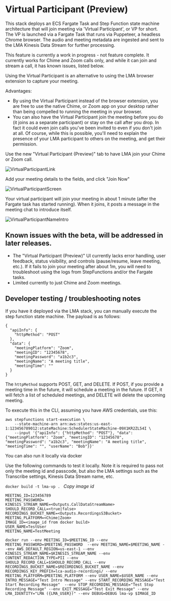 # Virtual Participant (Preview)

This stack deploys an ECS Fargate Task and Step Function state machine architecture that will join meeting via 'Virtual Participant', or VP for short. The VP is launched via a Fargate Task that runs via Puppeteer, a headless Chrome browser. The audio and meeting metadata are ingested and sent to the LMA Kinesis Data Stream for further processing.

This feature is currently a work in progress - not feature complete. It currently works for Chime and Zoom calls only, and while it can join and stream a call, it has known issues, listed below.

Using the Virtual Participant is an alternative to using the LMA browser extension to capture your meeting.

Advantages:

- By using the Virtual Participant instead of the browser extension, you are free to use the native Chime, or Zoom app on your desktop rather than being compelled to running the meeting in your browser.
- You can also have the Virtual Participant join the meeting before you do (it joins as a separate participant) or stay on the call after you drop. In fact it could even join calls you've been invited to even if you don't join at all. Of course, while this is possible, you'll need to explain the presence of your LMA participant to others on the meeting, and get their permission.

Use the new "Virtual Participant (Preview)" tab to have LMA join your Chime or Zoom call.

![VirtualParticipantLink](./images/virtual-participant-link.png)

Add your meeting details to the fields, and click "Join Now"

![VirtualParticipantScreen](./images/virtual-participant-screen.png)

Your virtual participant will join your meeting in about 1 minute (after the Fargate task has started running). When it joins, it posts a message in the meeting chat to introduce itself.

![VirtualParticipantNameIntro](./images/virtual-participant-name-intro.png)

## Known issues with the beta, will be addressed in later releases.

- The "Virtual Participant (Preview)" UI currently lacks error handling, user feedback, status visibility, and controls (pause/resume, leave meeting, etc.). If it fails to join your meeting after about 1m, you will need to troubleshoot using the logs from StepFunctions and/or the Fargate tasks.
- Limited currently to just Chime and Zoom meetings.

## Developer testing / troubleshooting notes

If you have it deployed via the LMA stack, you can manually execute the step function state machine. The payload is as follows:

```
{
  "apiInfo": {
    "httpMethod": "POST"
  },
  "data": {
    "meetingPlatform": "Zoom",
    "meetingID": "12345678",
    "meetingPassword": "a1b2c3",
    "meetingName": "A meeting title",
    "meetingTime": ""
  }
}
```

The `httpMethod` supports POST, GET, and DELETE. If POST, if you provide a meeting time in the future, it will schedule a meeting in the future. If GET, it will fetch a list of scheduled meetings, and DELETE will delete the upcoming meeting.

To execute this in the CLI, assuming you have AWS credentials, use this:

```
aws stepfunctions start-execution \
    --state-machine-arn arn:aws:states:us-east-1:123456789012:stateMachine:SchedulerStateMachine-09X1KR2ZL54I \
    --input '{"apiInfo": {"httpMethod": "POST"}, "data": {"meetingPlatform": "Zoom", "meetingID": "12345678", "meetingPassword": "a1b2c3", "meetingName": "A meeting title", "meetingTime": "", "userName": "Bob"}}'
```

You can also run it locally via docker

Use the following commands to test it locally. Note it is required to pass not only the meeting id and passcode, but also the LMA settings such as the Transcribe settings, Kinesis Data Stream name, etc.

`docker build -t lma-vp . `
_Copy image id_

```
MEETING_ID=123456789
MEETING_PASSWORD=
KINESIS_STREAM_NAME=<Outputs.CallDataStreamName>
SHOULD_RECORD_CALL=<true|false>
RECORDINGS_BUCKET_NAME=<Outputs.RecordingsS3Bucket>
MEETING_PLATFORM=<Chime|Zoom>
IMAGE_ID=<image_id from docker build>
USER_NAME=TestUser
MEETING_NAME=TestMeeting

docker run --env MEETING_ID=$MEETING_ID --env MEETING_PASSWORD=$MEETING_PASSWORD  --env MEETING_NAME=$MEETING_NAME --env AWS_DEFAULT_REGION=us-east-1 --env KINESIS_STREAM_NAME=$KINESIS_STREAM_NAME --env CONTENT_REDACTION_TYPE=PII --env SHOULD_RECORD_CALL=$SHOULD_RECORD_CALL --env RECORDINGS_BUCKET_NAME=$RECORDINGS_BUCKET_NAME --env RECORDINGS_KEY_PREFIX=lca-audio-recordings/ --env MEETING_PLATFORM=$MEETING_PLATFORM --env USER_NAME=$USER_NAME --env INTRO_MESSAGE="Test Intro Message" --env START_RECORDING_MESSAGE="Test Start Recording Message"  --env STOP_RECORDING_MESSAGE="Test Stop Recording Message" --env EXIT_MESSAGE="Test Exit Message" --env LMA_IDENTITY="LMA ({LMA_USER})" --env DEBUG=DEBUG lma-vp $IMAGE_ID
```
